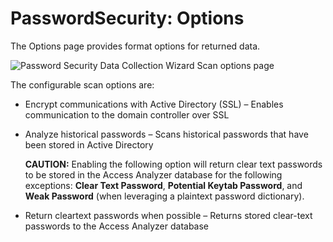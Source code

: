 # PasswordSecurity: Options

The Options page provides format options for returned data.

![Password Security Data Collection Wizard Scan options page](/img/product_docs/accessanalyzer/enterpriseauditor/install/application/options.png)

The configurable scan options are:

- Encrypt communications with Active Directory (SSL) – Enables communication to the domain controller over SSL
- Analyze historical passwords – Scans historical passwords that have been stored in Active Directory

  __CAUTION:__ Enabling the following option will return clear text passwords to be stored in the Access Analyzer database for the following exceptions: __Clear Text Password__, __Potential Keytab Password__, and __Weak Password__ (when leveraging a plaintext password dictionary).
- Return cleartext passwords when possible – Returns stored clear-text passwords to the Access Analyzer database

